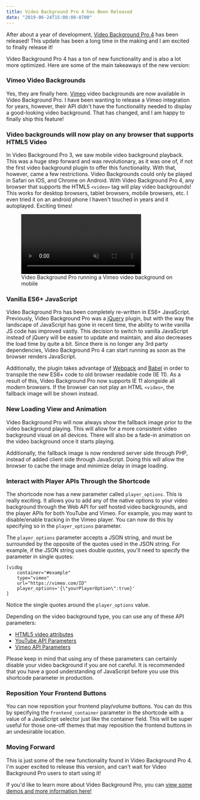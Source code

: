 ```yaml
---
title: Video Background Pro 4 has Been Released
date: "2019-06-24T15:00:00-0700"
---
```


After about a year of development, [Video Background Pro 4](https://pushlabs.co) has been released! This update has been a long time in the making and I am excited to finally release it!

Video Background Pro 4 has a ton of new functionality and is also a lot more optimized. Here are some of the main takeaways of the new version:

### Vimeo Video Backgrounds

Yes, they are finally here. [Vimeo](https://vimeo.com) video backgrounds are now available in Video Background Pro. I have been wanting to release a Vimeo integration for years, however, their API didn't have the functionality needed to display a good-looking video background. That has changed, and I am happy to finally ship this feature!

### Video backgrounds will now play on any browser that supports HTML5 Video

In Video Background Pro 3, we saw mobile video background playback. This was a huge step forward and was revolutionary, as it was one of, if not the first video background plugin to offer this functionality. With that, however, came a few restrictions. Video Backgrounds could only be played in Safari on IOS, and Chrome on Android. With Video Background Pro 4, any browser that supports the HTML5 `<video>` tag will play video backgrounds! This works for desktop browsers, tablet browsers, mobile browsers, etc. I even tried it on an android phone I haven't touched in years and it autoplayed. Exciting times!

<figure>
    <video width="320" loop controls autoplay muted playsinline src="/video-background-pro-v4-released/vidbgpro-mobile-vimeo.mp4"></video>
    <figcaption>Video Background Pro running a Vimeo video background on mobile</figcaption>
</figure>

### Vanilla ES6+ JavaScript

Video Background Pro has been completely re-written in ES6+ JavaScript. Previously, Video Background Pro was a [jQuery](https://jquery.com/) plugin, but with the way the landscape of JavaScript has gone in recent time, the ability to write vanilla JS code has improved vastly. This decision to switch to vanilla JavaScript instead of jQuery will be easier to update and maintain, and also decreases the load time by quite a bit. Since there is no longer any 3rd party dependencies, Video Background Pro 4 can start running as soon as the browser renders JavaScript.

Additionally, the plugin takes advantage of [Webpack](https://webpack.js.org/) and [Babel](https://babeljs.io/) in order to transpile the new ES6+ code to old browser readable code (IE 11). As a result of this, Video Background Pro now supports IE 11 alongside all modern browsers. If the browser can not play an HTML `<video>`, the fallback image will be shown instead.

### New Loading View and Animation

Video Background Pro will now always show the fallback image prior to the video background playing. This will allow for a more consistent video background visual on all devices. There will also be a fade-in animation on the video background once it starts playing.

Additionally, the fallback image is now rendered server side through PHP, instead of added client side through JavaScript. Doing this will allow the browser to cache the image and minimize delay in image loading.

### Interact with Player APIs Through the Shortcode

The shortcode now has a new parameter called `player_options`. This is really exciting. It allows you to add any of the native options to your video background through the Web API for self hosted video backgrounds, and the player APIs for both YouTube and Vimeo. For example, you may want to disable/enable tracking in the Vimeo player. You can now do this by specifying so in the `player_options` parameter.

The `player_options` parameter accepts a JSON string, and must be surrounded by the opposite of the quotes used in the JSON string. For example, if the JSON string uses double quotes, you'll need to specify the parameter in single quotes:

```
[vidbg
    container="#example"
    type="vimeo"
    url="https://vimeo.com/ID"
    player_options='{\"yourPlayerOption\":true}'
]
```

Notice the single quotes around the `player_options` value.

Depending on the video background type, you can use any of these API parameters:

- [HTML5 video attributes](https://www.w3schools.com/tags/tag_video.asp)
- [YouTube API Parameters](https://developers.google.com/youtube/player_parameters#Parameters)
- [Vimeo API Parameters](https://github.com/vimeo/player.js/#embed-options)

Please keep in mind that using any of these parameters can certainly disable your video background if you are not careful. It is recommended that you have a good understanding of JavaScript before you use this shortcode parameter in production.

### Reposition Your Frontend Buttons

You can now reposition your frontend play/volume buttons. You can do this by specifying the `frontend_container` parameter in the shortcode with a value of a JavaScript selector just like the container field. This will be super useful for those one-off themes that may reposition the frontend buttons in an undesirable location.

### Moving Forward

This is just some of the new functionality found in Video Background Pro 4. I'm super excited to release this version, and can't wait for Video Background Pro users to start using it!

If you'd like to learn more about Video Background Pro, you can [view some demos and more information here!](https://pushlabs.co?ref=blakeid)
